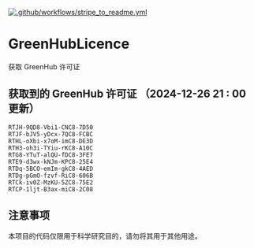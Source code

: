 [![.github/workflows/stripe_to_readme.yml](https://github.com/zjx-kimi/GreenHubLicence/actions/workflows/stripe_to_readme.yml/badge.svg)](https://github.com/zjx-kimi/GreenHubLicence/actions/workflows/stripe_to_readme.yml)
# GreenHubLicence
获取 GreenHub 许可证
## 获取到的 GreenHub 许可证 （2024-12-26 21 : 00 更新）
```
RTJH-9QD8-Vbi1-CNC8-7D50
RTJF-bJV5-yDcx-7QC8-FCBC
RTHL-oXbi-x7oM-imC8-DE3D
RTH3-oh3i-TYiu-rKC8-A10C
RTG8-YTuT-alQU-fDC8-3FE7
RTE9-d3wx-kNJm-KPC8-25E4
RTDq-5BCO-emIm-gkC8-4AED
RTDg-pGmO-fzvf-RiC8-606B
RTCk-iv0Z-MzKU-5ZC8-75E2
RTCP-1ljt-B3ax-miC8-2C08
```

## 注意事项

本项目的代码仅限用于科学研究目的，请勿将其用于其他用途。

